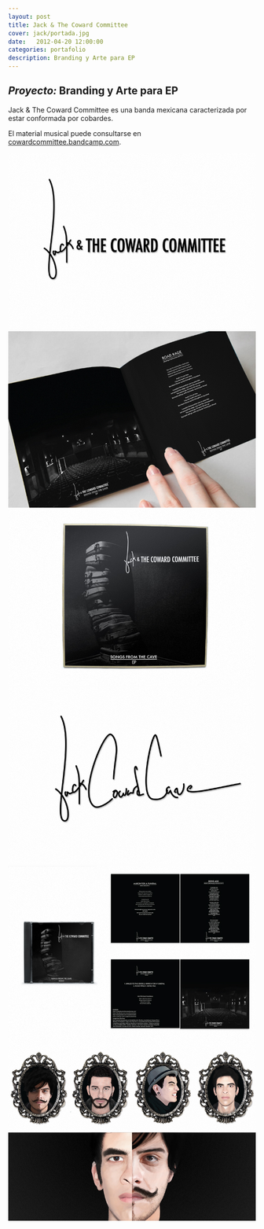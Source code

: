```yaml
---
layout: post
title: Jack & The Coward Committee
cover: jack/portada.jpg
date:   2012-04-20 12:00:00
categories: portafolio
description: Branding y Arte para EP
---
```


## _Proyecto:_ Branding y Arte para EP

Jack & The Coward Committee es una banda mexicana caracterizada por estar conformada por cobardes.

El material musical puede consultarse en [cowardcommittee.bandcamp.com][cowardbandcamp].

![proyecto-01][proyecto-01]
![proyecto-02][proyecto-02]
![proyecto-03][proyecto-03]
![proyecto-04][proyecto-04]
![proyecto-05][proyecto-05]
![proyecto-06][proyecto-06]



[cowardbandcamp]: https://cowardcommittee.bandcamp.com/

[proyecto-01]: /images/jack/jack-01.jpg
[proyecto-02]: /images/jack/jack-02.jpg
[proyecto-03]: /images/jack/jack-03.jpg
[proyecto-04]: /images/jack/jack-04.jpg
[proyecto-05]: /images/jack/jack-05.jpg
[proyecto-06]: /images/jack/jack-06.jpg



